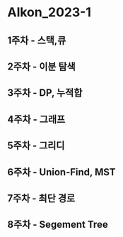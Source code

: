 # Alkon_2023-1
## 1주차 - 스택,큐 </br>
## 2주차 - 이분 탐색 </br>
## 3주차 - DP, 누적합 </br>
## 4주차 - 그래프 </br>
## 5주차 - 그리디 </br>
## 6주차 - Union-Find, MST </br>
## 7주차 - 최단 경로 </br>
## 8주차 - Segement Tree </br>
